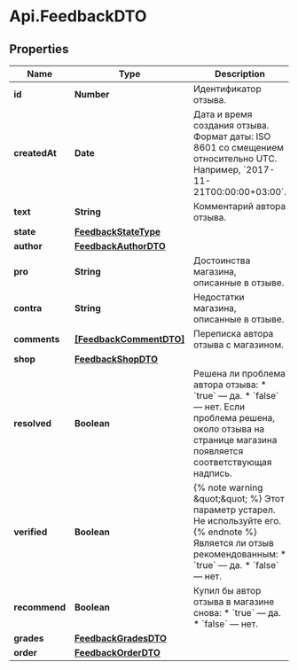 # Api.FeedbackDTO

## Properties

Name | Type | Description | Notes
------------ | ------------- | ------------- | -------------
**id** | **Number** | Идентификатор отзыва. | [optional] 
**createdAt** | **Date** | Дата и время создания отзыва.  Формат даты: ISO 8601 со смещением относительно UTC. Например, &#x60;2017-11-21T00:00:00+03:00&#x60;.  | [optional] 
**text** | **String** | Комментарий автора отзыва. | [optional] 
**state** | [**FeedbackStateType**](FeedbackStateType.md) |  | [optional] 
**author** | [**FeedbackAuthorDTO**](FeedbackAuthorDTO.md) |  | [optional] 
**pro** | **String** | Достоинства магазина, описанные в отзыве. | [optional] 
**contra** | **String** | Недостатки магазина, описанные в отзыве. | [optional] 
**comments** | [**[FeedbackCommentDTO]**](FeedbackCommentDTO.md) | Переписка автора отзыва с магазином. | 
**shop** | [**FeedbackShopDTO**](FeedbackShopDTO.md) |  | [optional] 
**resolved** | **Boolean** | Решена ли проблема автора отзыва:  * &#x60;true&#x60; — да. * &#x60;false&#x60; — нет.  Если проблема решена, около отзыва на странице магазина появляется соответствующая надпись.  | [optional] 
**verified** | **Boolean** | {% note warning \&quot;\&quot; %}  Этот параметр устарел. Не используйте его.  {% endnote %}  Является ли отзыв рекомендованным:  * &#x60;true&#x60; — да. * &#x60;false&#x60; — нет.  | [optional] 
**recommend** | **Boolean** | Купил бы автор отзыва в магазине снова:  * &#x60;true&#x60; — да. * &#x60;false&#x60; — нет.  | [optional] 
**grades** | [**FeedbackGradesDTO**](FeedbackGradesDTO.md) |  | [optional] 
**order** | [**FeedbackOrderDTO**](FeedbackOrderDTO.md) |  | [optional] 


